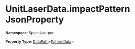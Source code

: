 # UnitLaserData.impactPattern JsonProperty

<small>**Namespace**: SpaceUsurper</small>

<small>**Property Type**: [DataPath](../DataPath-1.md)&lt;[PatternData](../PatternData.md)&gt;</small>

